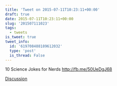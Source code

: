```yaml
---
title: 'Tweet on 2015-07-11T10:23:11+00:00'
draft: true
date: 2015-07-11T10:23:11+00:00
slug: '201507111023'
tags:
  - tweets
is_tweet: true
tweet_info:
  id: '619708488189612032'
  type: 'post'
  is_thread: False
---
```




10 Science Jokes for Nerds <http://fb.me/50UeDgJ68>

[Discussion](https://x.com/sytelus/status/619708488189612032)
